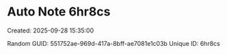 ﻿# Auto Note 6hr8cs
Created: 2025-09-28 15:35:00

Random GUID: 551752ae-969d-417a-8bff-ae7081e1c03b
Unique ID: 6hr8cs
